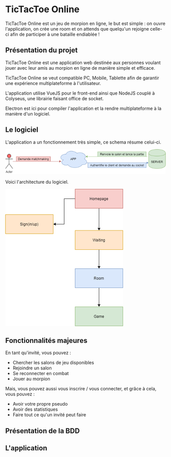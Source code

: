 # TicTacToe Online

TicTacToe Online est un jeu de morpion en ligne, le but est simple : on ouvre l'application, on crée une room et on attends que quelqu'un rejoigne celle-ci afin de participer à une bataille endiablée !

## Présentation du projet

TicTacToe Online est une application web destinée aux personnes voulant jouer avec leur amis au morpion en ligne de manière simple et efficace.

TicTacToe Online se veut compatible PC, Mobile, Tablette afin de garantir une expérience multiplateforme à l'utilisateur.

L'application utilise VueJS pour le front-end ainsi que NodeJS couplé à Colyseus, une librairie faisant office de socket.

Electron est ici pour compiler l'application et la rendre multiplateforme à la manière d'un logiciel.

## Le logiciel

L'application a un fonctionnement très simple, ce schema résume celui-ci.

![fonctionnement de l'app](./assets/fonctionnement.png)

Voici l'architecture du logiciel.

![Architecture de l'app](./assets/architecture.png)

## Fonctionnalités majeures

En tant qu'invité, vous pouvez :

- Chercher les salons de jeu disponibles
- Rejoindre un salon
- Se reconnecter en combat
- Jouer au morpion

Mais, vous pouvez aussi vous inscrire / vous connecter, et grâce à cela, vous pouvez :

- Avoir votre propre pseudo
- Avoir des statistiques
- Faire tout ce qu'un invité peut faire

## Présentation de la BDD

## L'application
